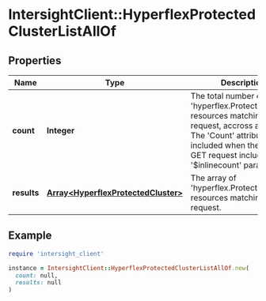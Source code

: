# IntersightClient::HyperflexProtectedClusterListAllOf

## Properties

| Name | Type | Description | Notes |
| ---- | ---- | ----------- | ----- |
| **count** | **Integer** | The total number of &#39;hyperflex.ProtectedCluster&#39; resources matching the request, accross all pages. The &#39;Count&#39; attribute is included when the HTTP GET request includes the &#39;$inlinecount&#39; parameter. | [optional] |
| **results** | [**Array&lt;HyperflexProtectedCluster&gt;**](HyperflexProtectedCluster.md) | The array of &#39;hyperflex.ProtectedCluster&#39; resources matching the request. | [optional] |

## Example

```ruby
require 'intersight_client'

instance = IntersightClient::HyperflexProtectedClusterListAllOf.new(
  count: null,
  results: null
)
```


